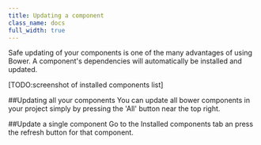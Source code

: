 ```yaml
---
title: Updating a component
class_name: docs
full_width: true
---
```


Safe updating of your components is one of the many advantages of using Bower. A component's dependencies will automatically be installed and updated.

[TODO:screenshot of installed components list]

##Updating all your components
You can update all bower components in your project simply by pressing the 'All' button near the top right. 

##Update a single component
Go to the Installed components tab an press the refresh button for that component. 

